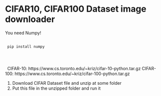 # CIFAR10, CIFAR100 Dataset image downloader  
   
 You need Numpy!  
 <pre>
 <code>
 pip install numpy
 </pre>
 </code>
CIFAR-10: https://www.cs.toronto.edu/~kriz/cifar-10-python.tar.gz  
CIFAR-100: https://www.cs.toronto.edu/~kriz/cifar-100-python.tar.gz  
  
1. Download CIFAR Dataset file and unzip at some folder  
2. Put this file in the unzipped folder and run it  

